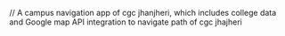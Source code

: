 // A campus navigation app of cgc jhanjheri, which includes college data and Google map API integration to navigate path of cgc jhajheri
